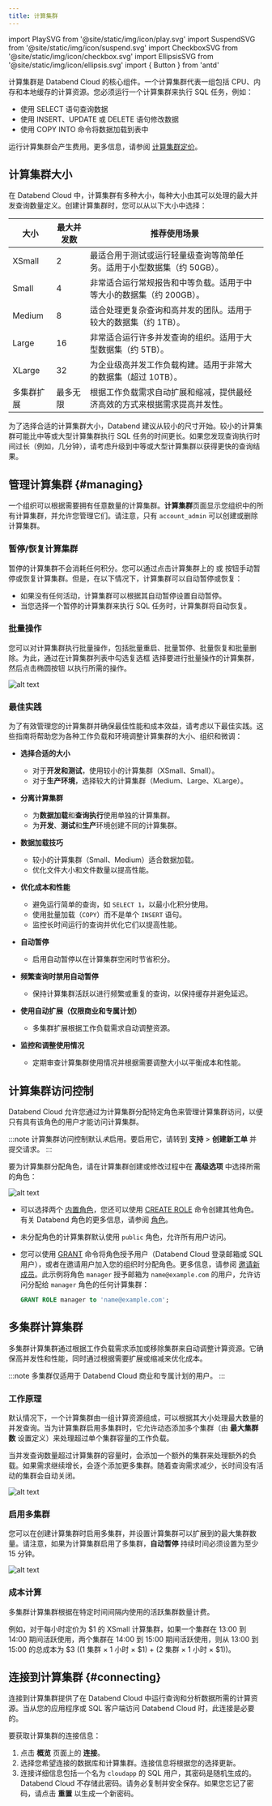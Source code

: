 ```yaml
---
title: 计算集群
---
```


import PlaySVG from '@site/static/img/icon/play.svg'
import SuspendSVG from '@site/static/img/icon/suspend.svg'
import CheckboxSVG from '@site/static/img/icon/checkbox.svg'
import EllipsisSVG from '@site/static/img/icon/ellipsis.svg'
import { Button } from 'antd'

计算集群是 Databend Cloud 的核心组件。一个计算集群代表一组包括 CPU、内存和本地缓存的计算资源。您必须运行一个计算集群来执行 SQL 任务，例如：

- 使用 SELECT 语句查询数据
- 使用 INSERT、UPDATE 或 DELETE 语句修改数据
- 使用 COPY INTO 命令将数据加载到表中

运行计算集群会产生费用。更多信息，请参阅 [计算集群定价](/guides/products/dc/pricing#warehouse-pricing)。

## 计算集群大小

在 Databend Cloud 中，计算集群有多种大小，每种大小由其可以处理的最大并发查询数量定义。创建计算集群时，您可以从以下大小中选择：

| 大小       | 最大并发数 | 推荐使用场景                                                               |
| ---------- | ---------- | -------------------------------------------------------------------------- |
| XSmall     | 2          | 最适合用于测试或运行轻量级查询等简单任务。适用于小型数据集（约 50GB）。    |
| Small      | 4          | 非常适合运行常规报告和中等负载。适用于中等大小的数据集（约 200GB）。       |
| Medium     | 8          | 适合处理更复杂查询和高并发的团队。适用于较大的数据集（约 1TB）。           |
| Large      | 16         | 非常适合运行许多并发查询的组织。适用于大型数据集（约 5TB）。               |
| XLarge     | 32         | 为企业级高并发工作负载构建。适用于非常大的数据集（超过 10TB）。            |
| 多集群扩展 | 最多无限   | 根据工作负载需求自动扩展和缩减，提供最经济高效的方式来根据需求提高并发性。 |

为了选择合适的计算集群大小，Databend 建议从较小的尺寸开始。较小的计算集群可能比中等或大型计算集群执行 SQL 任务的时间更长。如果您发现查询执行时间过长（例如，几分钟），请考虑升级到中等或大型计算集群以获得更快的查询结果。

## 管理计算集群 {#managing}

一个组织可以根据需要拥有任意数量的计算集群。**计算集群**页面显示您组织中的所有计算集群，并允许您管理它们。请注意，只有 `account_admin` 可以创建或删除计算集群。

### 暂停/恢复计算集群

暂停的计算集群不会消耗任何积分。您可以通过点击计算集群上的 <SuspendSVG/> 或 <PlaySVG/> 按钮手动暂停或恢复计算集群。但是，在以下情况下，计算集群可以自动暂停或恢复：

- 如果没有任何活动，计算集群可以根据其自动暂停设置自动暂停。
- 当您选择一个暂停的计算集群来执行 SQL 任务时，计算集群将自动恢复。

### 批量操作

您可以对计算集群执行批量操作，包括批量重启、批量暂停、批量恢复和批量删除。为此，通过在计算集群列表中勾选复选框 <CheckboxSVG/> 选择要进行批量操作的计算集群，然后点击椭圆按钮 <EllipsisSVG/> 以执行所需的操作。

![alt text](../../../../../static/img/cloud/bulk.gif)

### 最佳实践

为了有效管理您的计算集群并确保最佳性能和成本效益，请考虑以下最佳实践。这些指南将帮助您为各种工作负载和环境调整计算集群的大小、组织和微调：

- **选择合适的大小**

  - 对于**开发和测试**，使用较小的计算集群（XSmall、Small）。
  - 对于**生产环境**，选择较大的计算集群（Medium、Large、XLarge）。

- **分离计算集群**

  - 为**数据加载**和**查询执行**使用单独的计算集群。
  - 为**开发**、**测试**和**生产**环境创建不同的计算集群。

- **数据加载技巧**

  - 较小的计算集群（Small、Medium）适合数据加载。
  - 优化文件大小和文件数量以提高性能。

- **优化成本和性能**

  - 避免运行简单的查询，如 `SELECT 1`，以最小化积分使用。
  - 使用批量加载（`COPY`）而不是单个 `INSERT` 语句。
  - 监控长时间运行的查询并优化它们以提高性能。

- **自动暂停**

  - 启用自动暂停以在计算集群空闲时节省积分。

- **频繁查询时禁用自动暂停**

  - 保持计算集群活跃以进行频繁或重复的查询，以保持缓存并避免延迟。

- **使用自动扩展（仅限商业和专属计划）**

  - 多集群扩展根据工作负载需求自动调整资源。

- **监控和调整使用情况**
  - 定期审查计算集群使用情况并根据需要调整大小以平衡成本和性能。

## 计算集群访问控制

Databend Cloud 允许您通过为计算集群分配特定角色来管理计算集群访问，以便只有具有该角色的用户才能访问计算集群。

:::note
计算集群访问控制默认*未*启用。要启用它，请转到 **支持** > **创建新工单** 并提交请求。
:::

要为计算集群分配角色，请在计算集群创建或修改过程中在 **高级选项** 中选择所需的角色：

![alt text](../../../../../static/img/documents/warehouses/warehouse-role.png)

- 可以选择两个 [内置角色](../../56-security/access-control/02-roles.md#built-in-roles)，您还可以使用 [CREATE ROLE](/sql/sql-commands/ddl/user/user-create-role) 命令创建其他角色。有关 Databend 角色的更多信息，请参阅 [角色](../../56-security/access-control/02-roles.md)。
- 未分配角色的计算集群默认使用 `public` 角色，允许所有用户访问。
- 您可以使用 [GRANT](/sql/sql-commands/ddl/user/grant) 命令将角色授予用户（Databend Cloud 登录邮箱或 SQL 用户），或者在邀请用户加入您的组织时分配角色。更多信息，请参阅 [邀请新成员](00-organization.md#inviting-new-members)。此示例将角色 `manager` 授予邮箱为 `name@example.com` 的用户，允许访问分配给 `manager` 角色的任何计算集群：

  ```sql title='示例：'
  GRANT ROLE manager to 'name@example.com';
  ```

## 多集群计算集群

多集群计算集群通过根据工作负载需求添加或移除集群来自动调整计算资源。它确保高并发性和性能，同时通过根据需要扩展或缩减来优化成本。

:::note
多集群仅适用于 Databend Cloud 商业和专属计划的用户。
:::

### 工作原理

默认情况下，一个计算集群由一组计算资源组成，可以根据其大小处理最大数量的并发查询。当为计算集群启用多集群时，它允许动态添加多个集群（由 **最大集群数** 设置定义）来处理超过单个集群容量的工作负载。

当并发查询数量超过计算集群的容量时，会添加一个额外的集群来处理额外的负载。如果需求继续增长，会逐个添加更多集群。随着查询需求减少，长时间没有活动的集群会自动关闭。

![alt text](../../../../../static/img/cloud/multi-cluster-how-it-works.png)

### 启用多集群

您可以在创建计算集群时启用多集群，并设置计算集群可以扩展到的最大集群数量。请注意，如果为计算集群启用了多集群，**自动暂停** 持续时间必须设置为至少 15 分钟。

![alt text](../../../../../static/img/cloud/multi-cluster.png)

### 成本计算

多集群计算集群根据在特定时间间隔内使用的活跃集群数量计费。

例如，对于每小时定价为 $1 的 XSmall 计算集群，如果一个集群在 13:00 到 14:00 期间活跃使用，两个集群在 14:00 到 15:00 期间活跃使用，则从 13:00 到 15:00 的总成本为 $3 ((1 集群 × 1 小时 × $1) + (2 集群 × 1 小时 × $1))。

## 连接到计算集群 {#connecting}

连接到计算集群提供了在 Databend Cloud 中运行查询和分析数据所需的计算资源。当从您的应用程序或 SQL 客户端访问 Databend Cloud 时，此连接是必要的。

要获取计算集群的连接信息：

1. 点击 **概览** 页面上的 **连接**。
2. 选择您希望连接的数据库和计算集群。连接信息将根据您的选择更新。
3. 连接详细信息包括一个名为 `cloudapp` 的 SQL 用户，其密码是随机生成的。Databend Cloud 不存储此密码。请务必复制并安全保存。如果您忘记了密码，请点击 **重置** 以生成一个新密码。
